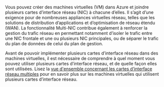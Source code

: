 Vous pouvez créer des machines virtuelles (VM) dans Azure et joindre plusieurs cartes d’interface réseau (NIC) à chacune d’elles. Il s’agit d’une exigence pour de nombreuses appliances virtuelles réseau, telles que les solutions de distribution d’applications et d’optimisation de réseau étendu (WAN). La fonctionnalité Multi-NIC contribue également à renforcer la gestion du trafic réseau en permettant notamment d’isoler le trafic entre une NIC frontale et une ou plusieurs NIC principales, ou de séparer le trafic du plan de données de celui du plan de gestion.

Avant de pouvoir implémenter plusieurs cartes d’interface réseau dans des machines virtuelles, il est nécessaire de comprendre à quel moment vous pouvez utiliser plusieurs cartes d’interface réseau, et de quelle façon elles sont utilisées. Lisez la [vue d'ensemble concernant les cartes d’interface réseau multiples](../articles/virtual-network/virtual-networks-multiple-nics.md) pour en savoir plus sur les machines virtuelles qui utilisent plusieurs cartes d’interface réseau.

<!---HONumber=AcomDC_0413_2016-->